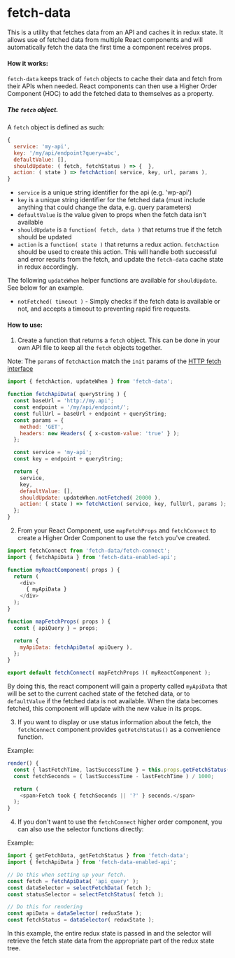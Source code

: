 fetch-data
==========

This is a utility that fetches data from an API and caches it in redux state.
It allows use of fetched data from multiple React components and will
automatically fetch the data the first time a component receives props.

#### How it works:

`fetch-data` keeps track of `fetch` objects to cache their data and fetch from
their APIs when needed. React components can then use a Higher Order Component (HOC)
to add the fetched data to themselves as a property.

##### The `fetch` object.

A `fetch` object is defined as such:

```js
{
  service: 'my-api',
  key: '/my/api/endpoint?query=abc',
  defaultValue: [],
  shouldUpdate: ( fetch, fetchStatus ) => {  },
  action: ( state ) => fetchAction( service, key, url, params ),
}
```

* `service` is a unique string identifier for the api (e.g. 'wp-api')
* `key` is a unique string identifier for the fetched data (must include anything that could change the data, e.g. query parameters)
* `defaultValue` is the value given to props when the fetch data isn't available
* `shouldUpdate` is a `function( fetch, data )` that returns true if the fetch should be updated
* `action` is a `function( state )` that returns a redux action. `fetchAction` should be used to create this action.
This will handle both successful and error results from the fetch, and update the `fetch-data` cache state in redux accordingly.

The following `updateWhen` helper functions are available for `shouldUpdate`. See below for an example.
* `notFetched( timeout )` - Simply checks if the fetch data is available or not, and accepts a timeout to preventing rapid fire requests.

#### How to use:

1. Create a function that returns a `fetch` object. This can be done in your own
API file to keep all the `fetch` objects together.

Note: The `params` of `fetchAction` match the `init` params of the [HTTP fetch
interface](https://developer.mozilla.org/en-US/docs/Web/API/GlobalFetch/fetch)

```js
import { fetchAction, updateWhen } from 'fetch-data';

function fetchApiData( queryString ) {
  const baseUrl = 'http://my.api';
  const endpoint = '/my/api/endpoint/';
  const fullUrl = baseUrl + endpoint + queryString;
  const params = {
    method: 'GET',
    headers: new Headers( { x-custom-value: 'true' } );
  };

  const service = 'my-api';
  const key = endpoint + queryString;

  return {
    service,
    key,
    defaultValue: [],
    shouldUpdate: updateWhen.notFetched( 20000 ),
    action: ( state ) => fetchAction( service, key, fullUrl, params );
  };
}
```

2. From your React Component, use `mapFetchProps` and `fetchConnect` to create a Higher Order Component to use the `fetch` you've created.

```js
import fetchConnect from 'fetch-data/fetch-connect';
import { fetchApiData } from 'fetch-data-enabled-api';

function myReactComponent( props ) {
  return (
    <div>
      { myApiData }
    </div>
  );
}

function mapFetchProps( props ) {
  const { apiQuery } = props;

  return {
    myApiData: fetchApiData( apiQuery ),
  };
}

export default fetchConnect( mapFetchProps )( myReactComponent );
```

By doing this, the react component will gain a property called `myApiData` that
will be set to the current cached state of the fetched data, or to `defaultValue`
if the fetched data is not available. When the data becomes fetched, this component
will update with the new value in its props.

3. If you want to display or use status information about the fetch,
the `fetchConnect` component provides `getFetchStatus()` as a convenience function.

Example:
```js
render() {
  const { lastFetchTime, lastSuccessTime } = this.props.getFetchStatus( 'myApiData' );
  const fetchSeconds = ( lastSuccessTime - lastFetchTime ) / 1000;

  return (
    <span>Fetch took { fetchSeconds || '?' } seconds.</span>
  );
}
```

4. If you don't want to use the `fetchConnect` higher order component, you can also use
the selector functions directly:

Example:
```js
import { getFetchData, getFetchStatus } from 'fetch-data';
import { fetchApiData } from 'fetch-data-enabled-api';

// Do this when setting up your fetch.
const fetch = fetchApiData( 'api_query' );
const dataSelector = selectFetchData( fetch );
const statusSelector = selectFetchStatus( fetch );

// Do this for rendering
const apiData = dataSelector( reduxState );
const fetchStatus = dataSelector( reduxState );

```

In this example, the entire redux state is passed in and the selector will
retrieve the fetch state data from the appropriate part of the redux state tree.

